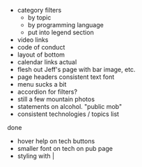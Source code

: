 - category filters
    - by topic
    - by programming language
    - put into legend section
- video links
- code of conduct
- layout of bottom
- calendar links actual
- flesh out Jeff's page with bar image, etc.
- page headers consistent text font
- menu sucks a bit
- accordion for filters?
- still a few mountain photos
- statements on alcohol. "public mob"
- consistent technologies / topics list

done

- hover help on tech buttons
- smaller font on tech on pub page
- styling with |
